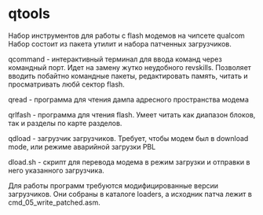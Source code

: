 # qtools
Набор инструментов для работы с flash модемов на чипсете qualcom
Набор состоит из пакета утилит и набора патченных загрузчиков.

qcommand - интерактивный терминал для ввода команд через командный порт. Идет на замену жутко неудобного revskills.
           Позволяет вводить побайтно командные пакеты, редактировать память, читать и просматривать любй сектор flash.

qread - программа для чтения дампа адресного пространства модема

qrlfash - программа для чтения flash. Умеет читать как диапазон блоков, так и разделы по карте разделов.

qdload - загрузчик загрузчиков. Требует, чтобы модем был в download mode, или режиме аварийной загрузки PBL

dload.sh - скрипт для перевода модема в режим загрузки и отправки в него указанного загрузчика.

Для работы программ требуются модифицированные версии загрузчиков. Они собраны в каталоге loaders, а исходник патча
лежит в cmd_05_write_patched.asm.